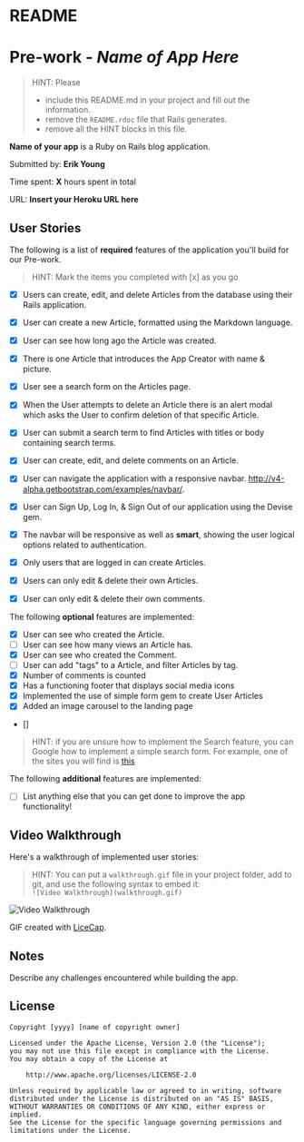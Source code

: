 # README

# Pre-work - *Name of App Here*

> HINT: Please
> - include this README.md in your project and fill out the information. 
> - remove the `README.rdoc` file that Rails generates. 
> - remove all the HINT blocks in this file.

**Name of your app** is a Ruby on Rails blog application.

Submitted by: **Erik Young**

Time spent: **X** hours spent in total

URL: **Insert your Heroku URL here**

## User Stories

The following is a list of **required** features of the application you'll build for our Pre-work.

> HINT: Mark the items you completed with [x] as you go

* [X] Users can create, edit, and delete Articles from the database using their Rails application.
* [X] User can create a new Article, formatted using the Markdown language.
* [X] User can see how long ago the Article was created.
* [X] There is one Article that introduces the App Creator with name & picture.
* [X] User see a search form on the Articles page.
* [X] When the User attempts to delete an Article there is an alert modal which asks the User to confirm deletion of that specific Article.
* [X] User can submit a search term to find Articles with titles or body containing search terms.
* [X] User can create, edit, and delete comments on an Article.
* [X] User can navigate the application with a responsive navbar.
      http://v4-alpha.getbootstrap.com/examples/navbar/.
* [X] User can Sign Up, Log In, & Sign Out of our application using the Devise gem.      
* [X] The navbar will be responsive as well as **smart**, showing the user logical options related to authentication.
* [X] Only users that are logged in can create Articles.
* [X] Users can only edit & delete their own Articles.
* [X] User can only edit & delete their own comments.


The following **optional** features are implemented:

* [X] User can see who created the Article.
* [ ] User can see how many views an Article has.
* [X] User can see who created the Comment.
* [ ] User can add "tags" to a Article, and filter Articles by 
tag.
* [X] Number of comments is counted
* [X] Has a functioning footer that displays social media icons
* [X] Implemented the use of simple form gem to create User Articles
* [X] Added an image carousel to the landing page 
* []

> HINT: if you are unsure how to implement the Search feature, you can Google how to implement a simple search form. For example, one of the sites you will find is [this](http://www.jorgecoca.com/buils-search-form-ruby-rails/)

The following **additional** features are implemented:

- [ ] List anything else that you can get done to improve the app functionality!

## Video Walkthrough 

Here's a walkthrough of implemented user stories:

> HINT: You can put a `walkthrough.gif` file in your project folder, add to git, and use the following syntax to embed it:  
> `![Video Walkthrough](walkthrough.gif)` 
> 

![Video Walkthrough](/path/to/your/gif/file)

GIF created with [LiceCap](http://www.cockos.com/licecap/).

## Notes

Describe any challenges encountered while building the app.

## License

    Copyright [yyyy] [name of copyright owner]

    Licensed under the Apache License, Version 2.0 (the "License");
    you may not use this file except in compliance with the License.
    You may obtain a copy of the License at

        http://www.apache.org/licenses/LICENSE-2.0

    Unless required by applicable law or agreed to in writing, software
    distributed under the License is distributed on an "AS IS" BASIS,
    WITHOUT WARRANTIES OR CONDITIONS OF ANY KIND, either express or implied.
    See the License for the specific language governing permissions and
    limitations under the License.
